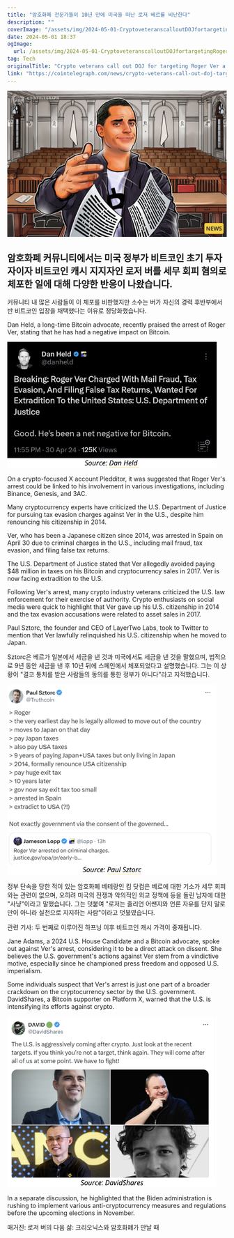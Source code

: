 ```yaml
---
title: "암호화폐 전문가들이 10년 만에 미국을 떠난 로저 베르를 비난한다"
description: ""
coverImage: "/assets/img/2024-05-01-CryptoveteranscalloutDOJfortargetingRogerVeradecadeafterheleftUS_thumbnail.png"
date: 2024-05-01 18:37
ogImage: 
  url: /assets/img/2024-05-01-CryptoveteranscalloutDOJfortargetingRogerVeradecadeafterheleftUS_thumbnail.png
tag: Tech
originalTitle: "Crypto veterans call out DOJ for targeting Roger Ver a decade after he left US"
link: "https://cointelegraph.com/news/crypto-veterans-call-out-doj-targeting-roger-ver"
---
```



![Thumbnail](/assets/img/2024-05-01-CryptoveteranscalloutDOJfortargetingRogerVeradecadeafterheleftUS_thumbnail.png)

## 암호화폐 커뮤니티에서는 미국 정부가 비트코인 초기 투자자이자 비트코인 캐시 지지자인 로저 버를 세무 회피 혐의로 체포한 일에 대해 다양한 반응이 나왔습니다.

커뮤니티 내 많은 사람들이 이 체포를 비판했지만 소수는 버가 자신의 경력 후반부에서 반 비트코인 입장을 채택했다는 이유로 정당화했습니다.



Dan Held, a long-time Bitcoin advocate, recently praised the arrest of Roger Ver, stating that he has had a negative impact on Bitcoin.

![image](/assets/img/2024-05-01-CryptoveteranscalloutDOJfortargetingRogerVeradecadeafterheleftUS_0.png)

On a crypto-focused X account Pledditor, it was suggested that Roger Ver's arrest could be linked to his involvement in various investigations, including Binance, Genesis, and 3AC.

Many cryptocurrency experts have criticized the U.S. Department of Justice for pursuing tax evasion charges against Ver in the U.S., despite him renouncing his citizenship in 2014.



Ver, who has been a Japanese citizen since 2014, was arrested in Spain on April 30 due to criminal charges in the U.S., including mail fraud, tax evasion, and filing false tax returns.

The U.S. Department of Justice stated that Ver allegedly avoided paying $48 million in taxes on his Bitcoin and cryptocurrency sales in 2017. Ver is now facing extradition to the U.S.

Following Ver's arrest, many crypto industry veterans criticized the U.S. law enforcement for their exercise of authority. Crypto enthusiasts on social media were quick to highlight that Ver gave up his U.S. citizenship in 2014 and the tax evasion accusations were related to asset sales in 2017.

Paul Sztorc, the founder and CEO of LayerTwo Labs, took to Twitter to mention that Ver lawfully relinquished his U.S. citizenship when he moved to Japan.



Sztorc은 베르가 일본에서 세금을 낸 것과 미국에서도 세금을 낸 것을 말했으며, 법적으로 9년 동안 세금을 낸 후 10년 뒤에 스페인에서 체포되었다고 설명했습니다. 그는 이 상황이 "결코 통치를 받은 사람들의 동의를 통한 정부가 아니다"라고 지적했습니다.

![image](/assets/img/2024-05-01-CryptoveteranscalloutDOJfortargetingRogerVeradecadeafterheleftUS_1.png)

정부 단속을 당한 적이 있는 암호화폐 베테랑인 킴 닷컴은 베르에 대한 기소가 세무 회피와는 관련이 없으며, 오히려 미국의 전쟁과 악의적인 외교 정책에 등을 돌린 남자에 대한 "사냥"이라고 말했습니다. 그는 덧붙여 "로저는 줄리언 어쌘지와 언론 자유를 단지 말로만이 아니라 실천으로 지지하는 사람"이라고 덧붔였습니다.

관련 기사: 두 번째로 이루어진 하프닝 이후 비트코인 캐시 가격이 중재됩니다.



Jane Adams, a 2024 U.S. House Candidate and a Bitcoin advocate, spoke out against Ver's arrest, considering it to be a direct attack on dissent. She believes the U.S. government's actions against Ver stem from a vindictive motive, especially since he championed press freedom and opposed U.S. imperialism.

Some individuals suspect that Ver's arrest is just one part of a broader crackdown on the cryptocurrency sector by the U.S. government. DavidShares, a Bitcoin supporter on Platform X, warned that the U.S. is intensifying its efforts against crypto.

![Image](/assets/img/2024-05-01-CryptoveteranscalloutDOJfortargetingRogerVeradecadeafterheleftUS_2.png)

In a separate discussion, he highlighted that the Biden administration is rushing to implement various anti-cryptocurrency measures and regulations before the upcoming elections in November.



매거진: 로저 버의 다음 삶: 크리오닉스와 암호화폐가 만날 때